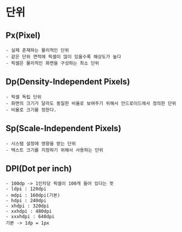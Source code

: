 # 단위

## Px(Pixel)
    - 실제 존재하는 물리적인 단위
    - 같은 단위 면적에 픽셀이 많이 있을수록 해상도가 높다
    - 픽셀은 물리적인 화면을 구성하는 최소 단위

## Dp(Density-Independent Pixels)
    - 픽셀 독립 단위
    - 화면의 크기가 달라도 동일한 비율로 보여주기 위해서 안드로이드에서 정의한 단위
    - 비율로 크기를 정한다.

## Sp(Scale-Independent Pixels)
    - 시스템 설정에 영향을 받는 단위
    - 텍스트 크기를 지정하기 위해서 사용하는 단위

## DPI(Dot per inch)
    - 100dp -> 1인치당 픽셀이 100개 들어 있다는 뜻
    - ldpi : 120dpi
    - mdpi : 160dpi(기본)
    - hdpi : 240dpi
    - xhdpi : 320dpi
    - xxhdpi : 480dpi
    - xxxhdpi : 640dpi
    기본 -> 1dp = 1px